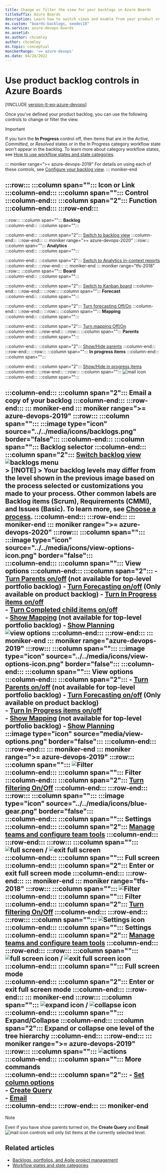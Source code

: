 ```yaml
---
title: Change or filter the view for your backlogs in Azure Boards
titleSuffix: Azure Boards 
description: Learn how to switch views and enable from your product or portfolio backlogs in Azure Boards.
ms.custom: "boards-backlogs, seodec18" 
ms.service: azure-devops-boards
ms.assetid:  
ms.author: chcomley
author: chcomley
ms.topic: conceptual
monikerRange: '<= azure-devops'
ms.date: 04/28/2022
---
```

 

# Use product backlog controls in Azure Boards  

[!INCLUDE [version-lt-eq-azure-devops](../../includes/version-lt-eq-azure-devops.md)]

<a id="backlog-controls">  </a>

Once you've defined your product backlog, you can use the following controls to change or filter the view. 


> [!IMPORTANT]  
> If you turn the **In Progress** control off, then items that are in the *Active*, *Committed*, or *Resolved* states or in the In Progress category workflow state won't appear in the backlog. To learn more about category workflow states, see [How to use workflow states and state categories](../work-items/workflow-and-state-categories.md).


::: moniker range=">= azure-devops-2019"
For details on using each of these controls, see [Configure your backlog view](configure-your-backlog-view.md).
::: moniker-end

:::row:::
   :::column span="":::
      **Icon or Link**
   :::column-end:::
   :::column span="":::
      **Control**
   :::column-end:::
   :::column span="2":::
      **Function**
   :::column-end:::
:::row-end:::
---
:::row:::
   :::column span="":::
      **Backlog**   
   :::column-end:::
   :::column span="":::
         
   :::column-end:::
   :::column span="2":::
      [Switch to backlog view](create-your-backlog.md) 
   :::column-end:::
:::row-end:::
::: moniker range=">= azure-devops-2020"
:::row:::
   :::column span="":::
      **Analytics**  
   :::column-end:::
   :::column span="":::
         
   :::column-end:::
   :::column span="2":::
      [Switch to Analytics in-context reports](../../report/dashboards/overview.md#work-tracking-analytics) 
   :::column-end:::
:::row-end:::
::: moniker-end
::: moniker range="tfs-2018"
:::row:::
   :::column span="":::
      **Board**  
   :::column-end:::
   :::column span="":::
         
   :::column-end:::
   :::column span="2":::
      [Switch to Kanban board](../boards/kanban-quickstart.md) 
   :::column-end:::
:::row-end:::
:::row:::
   :::column span="":::
      **Forecast**  
   :::column-end:::
   :::column span="":::
         
   :::column-end:::
   :::column span="2":::
      [Turn forecasting Off/On](../sprints/forecast.md) 
   :::column-end:::
:::row-end:::
:::row:::
   :::column span="":::
      **Mapping**  
   :::column-end:::
   :::column span="":::
         
   :::column-end:::
   :::column span="2":::
      [Turn mapping Off/On](organize-backlog.md)  
   :::column-end:::
:::row-end:::
:::row:::
   :::column span="":::
      **Parents**  
   :::column-end:::
   :::column span="":::
         
   :::column-end:::
   :::column span="2":::
      [Show/Hide parents](organize-backlog.md) 
   :::column-end:::
:::row-end:::
:::row:::
   :::column span="":::
      **In progress items** 
   :::column-end:::
   :::column span="":::
         
   :::column-end:::
   :::column span="2":::
      [Show/Hide in progress items](create-your-backlog.md#show-hide-in-progress)   
   :::column-end:::
:::row-end:::
:::row:::
   :::column span="":::
      ![mail icon](../media/icons/mail_icon.png)  
   :::column-end:::
   :::column span="":::
         
   :::column-end:::
   :::column span="2":::
      Email a copy of your backlog
   :::column-end:::
:::row-end:::
::: moniker-end
::: moniker range=">= azure-devops-2019"
:::row:::
   :::column span="":::
      :::image type="icon" source="../../media/icons/backlogs.png" border="false":::
   :::column-end:::
   :::column span="":::
      Backlog selector
   :::column-end:::
   :::column span="2":::
      [Switch backlog view](create-your-backlog.md)<br/>![backlogs menu](media/backlogs-menu.png)  
      > [!NOTE]
      > Your backlog levels may differ from the level shown in the previous image based on the process selected or customizations you made to your process. Other common labels are Backlog items (Scrum), Requirements (CMMI), and Issues (Basic). To learn more, see [Choose a process](../work-items/guidance/choose-process.md). 
   :::column-end:::
:::row-end:::
::: moniker-end
::: moniker range=">= azure-devops-2020"
:::row:::
   :::column span="":::
      :::image type="icon" source="../../media/icons/view-options-icon.png" border="false":::  
   :::column-end:::
   :::column span="":::
      View options
   :::column-end:::
   :::column span="2":::
      - [Turn Parents on/off](organize-backlog.md) (not available for top-level portfolio backlog) 
      - [Turn Forecasting on/off](../sprints/forecast.md) (Only available on product backlog) 
      - [Turn In Progress items on/off](create-your-backlog.md#show-hide-in-progress)  
      - [Turn Completed child items on/off](create-your-backlog.md#show-hide-completed)  
      - [Show Mapping](organize-backlog.md) (not available for top-level portfolio backlog) 
      - [Show Planning](../sprints/assign-work-sprint.md)  
        ![view options](media/controls/mapping-control-2020.png)
   :::column-end:::
:::row-end:::
::: moniker-end
::: moniker range="azure-devops-2019"
:::row:::
   :::column span="":::
      :::image type="icon" source="../../media/icons/view-options-icon.png" border="false"::: 
   :::column-end:::
   :::column span="":::
      View options
   :::column-end:::
   :::column span="2":::
      - [Turn Parents on/off](organize-backlog.md) (not available for top-level portfolio backlog) 
      - [Turn Forecasting on/off](../sprints/forecast.md) (Only available on product backlog)  
      - [Turn In Progress items on/off](create-your-backlog.md#show-hide-in-progress)   
      - [Show Mapping](organize-backlog.md) (not available for top-level portfolio backlog) 
      - [Show Planning](../sprints/assign-work-sprint.md)  
        :::image type="icon" source="media/view-options.png" border="false":::
   :::column-end:::
:::row-end:::
::: moniker-end
::: moniker range=">= azure-devops-2019"
:::row:::
   :::column span="":::
      ![Filter](../media/icons/filter-icon.png)  
   :::column-end:::
   :::column span="":::
      Filter
   :::column-end:::
   :::column span="2":::
      [Turn filtering On/Off](filter-backlogs-boards-plans.md)
   :::column-end:::
:::row-end:::
:::row:::
   :::column span="":::
       :::image type="icon" source="../../media/icons/blue-gear.png" border="false":::    
   :::column-end:::
   :::column span="":::
      Settings
   :::column-end:::
   :::column span="2":::
      [Manage teams and configure team tools](../../organizations/settings/manage-teams.md) 
   :::column-end:::
:::row-end:::
:::row:::
   :::column span="":::
      ![full screen](../../media/icons/full-screen-icon.png) / ![exit full screen](../../media/icons/exit-full-screen-icon.png)  
   :::column-end:::
   :::column span="":::
      Full screen  
   :::column-end:::
   :::column span="2":::
      Enter or exit full screen mode
   :::column-end:::
:::row-end:::
::: moniker-end
::: moniker range="tfs-2018"
:::row:::
   :::column span="":::
      ![Filter](../media/icons/filter-icon.png)    
   :::column-end:::
   :::column span="":::
      Filter
   :::column-end:::
   :::column span="2":::
      [Turn filtering On/Off](filter-backlogs-boards-plans.md)
   :::column-end:::
:::row-end:::
:::row:::
   :::column span="":::
      ![Settings icon](../media/icons/team-settings-gear-icon.png)   
   :::column-end:::
   :::column span="":::
      Settings
   :::column-end:::
   :::column span="2":::
      [Manage teams and configure team tools](../../organizations/settings/manage-teams.md) 
   :::column-end:::
:::row-end:::
:::row:::
   :::column span="":::
      ![full screen icon](../media/icons/fullscreen_icon.png) / ![exit full screen icon](../media/icons/exitfullscreen_icon.png)  
   :::column-end:::
   :::column span="":::
      Full screen mode  
   :::column-end:::
   :::column span="2":::
      Enter or exit full screen mode
   :::column-end:::
:::row-end:::
::: moniker-end
:::row:::
   :::column span="":::
      ![expand icon](../media/icons/expand_icon.png) / ![collapse icon](../media/icons/collapse_icon.png) 
   :::column-end:::
   :::column span="":::
      Expand/Collapse
   :::column-end:::
   :::column span="2":::
      Expand or collapse one level of the tree hierarchy
   :::column-end:::
:::row-end:::
::: moniker range=">= azure-devops-2019"
:::row:::
   :::column span="":::
      ![actions](../../media/icons/actions-icon.png) 
   :::column-end:::
   :::column span="":::
      More commands  
   :::column-end:::
   :::column span="2":::
      - [Set column options](set-column-options.md)  
      - [Create Query](../queries/organize-queries.md)  
      - [Email](../work-items/email-work-items.md)   
   :::column-end:::
:::row-end:::
::: moniker-end
---


> [!NOTE]   
> Even if you have show parents turned on, the **Create Query** and **Email** ![mail icon](../media/icons/mail_icon.png) controls will only list items at the currently selected level. 
 

## Related articles

- [Backlogs, portfolios, and Agile project management](backlogs-overview.md)  
- [Workflow states and state categories](../work-items/workflow-and-state-categories.md)
